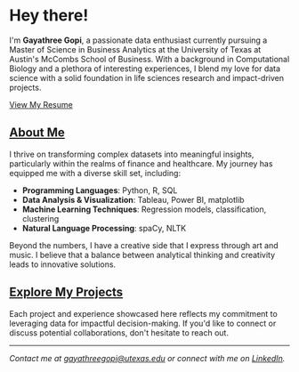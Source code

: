 # Hey there!
I'm **Gayathree Gopi**, a passionate data enthusiast currently pursuing a Master of Science in Business Analytics at the University of Texas at Austin's McCombs School of Business. With a background in Computational Biology and a plethora of interesting experiences, I blend my love for data science with a solid foundation in life sciences research and impact-driven projects.

[View My Resume](Gayathree_Gopi.pdf)

## [About Me](/about/)

I thrive on transforming complex datasets into meaningful insights, particularly within the realms of finance and healthcare. My journey has equipped me with a diverse skill set, including:

- **Programming Languages**: Python, R, SQL
- **Data Analysis & Visualization**: Tableau, Power BI, matplotlib
- **Machine Learning Techniques**: Regression models, classification, clustering
- **Natural Language Processing**: spaCy, NLTK

Beyond the numbers, I have a creative side that I express through art and music. I believe that a balance between analytical thinking and creativity leads to innovative solutions.

## [Explore My Projects](/projects/)

Each project and experience showcased here reflects my commitment to leveraging data for impactful decision-making. If you'd like to connect or discuss potential collaborations, don't hesitate to reach out.

---

*Contact me at [gayathreegopi@utexas.edu](mailto:gayathreegopi@utexas.edu) or connect with me on [LinkedIn](https://www.linkedin.com/in/gayathreegopi/).*
